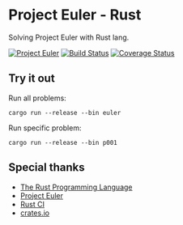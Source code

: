 # Project Euler - Rust

Solving Project Euler with Rust lang.

[![Project Euler](https://projecteuler.net/profile/gifnksm.png)](https://projecteuler.net/)
[![Build Status](https://travis-ci.org/gifnksm/ProjectEulerRust.png?branch=master)](https://travis-ci.org/gifnksm/ProjectEulerRust)
[![Coverage Status](https://coveralls.io/repos/gifnksm/ProjectEulerRust/badge.svg?branch=master&service=github)](https://coveralls.io/github/gifnksm/ProjectEulerRust?branch=master)

## Try it out

Run all problems:

```
cargo run --release --bin euler
```

Run specific problem:

```
cargo run --release --bin p001
```

## Special thanks

* [The Rust Programming Language](http://www.rust-lang.org/)
* [Project Euler](http://projecteuler.net/)
* [Rust CI](http://rust-ci.org/)
* [crates.io](https://crates.io/)
